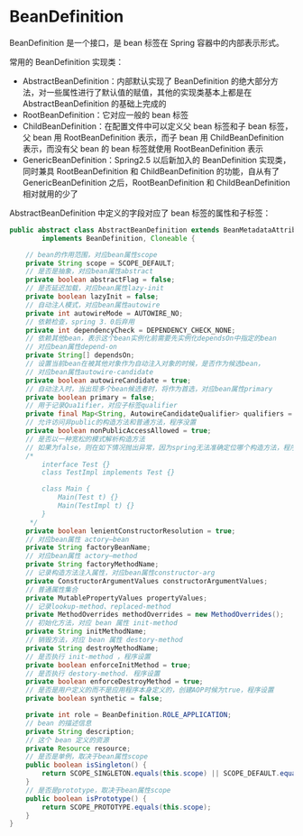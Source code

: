 # BeanDefinition

BeanDefinition 是一个接口，是 bean 标签在 Spring 容器中的内部表示形式。

常用的 BeanDefinition 实现类：

- AbstractBeanDefinition：内部默认实现了 BeanDefinition 的绝大部分方法，对一些属性进行了默认值的赋值，其他的实现类基本上都是在 AbstractBeanDefinition 的基础上完成的
- RootBeanDefinition：它对应一般的 bean 标签
- ChildBeanDefinition：在配置文件中可以定义父 bean 标签和子 bean 标签，父 bean 用 RootBeanDefinition 表示，而子 bean 用 ChildBeanDefinition 表示，而没有父 bean 的 bean 标签就使用 RootBeanDefinition 表示
- GenericBeanDefinition：Spring2.5 以后新加入的 BeanDefinition 实现类，同时兼具 RootBeanDefinition 和 ChildBeanDefinition 的功能，自从有了 GenericBeanDefinition 之后，RootBeanDefinition 和 ChildBeanDefinition 相对就用的少了

AbstractBeanDefinition 中定义的字段对应了 bean 标签的属性和子标签：

```java
public abstract class AbstractBeanDefinition extends BeanMetadataAttributeAccessor
        implements BeanDefinition, Cloneable {

    // bean的作用范围，对应bean属性scope
    private String scope = SCOPE_DEFAULT;
    // 是否是抽象，对应bean属性abstract
    private boolean abstractFlag = false;
    // 是否延迟加载，对应bean属性lazy-init
    private boolean lazyInit = false;
    // 自动注人模式，对应bean属性autowire
    private int autowireMode = AUTOWIRE_NO;
    // 依赖检查，spring 3．0后弃用
    private int dependencyCheck = DEPENDENCY_CHECK_NONE;
    // 依赖其他bean，表示这个bean实例化前需要先实例化dependsOn中指定的bean
    // 对应bean属性depend-on
    private String[] dependsOn;
    // 设置当前bean在被其他对象作为自动注入对象的时候，是否作为候选bean，
    // 对应bean属性autowire-candidate
    private boolean autowireCandidate = true;
    // 自动注入时，当出现多个bean候选者时，将作为首选，对应bean属性primary
    private boolean primary = false;
    // 用于记录Qua1ifier，对应子标签qualifier
    private final Map<String, AutowireCandidateQualifier> qualifiers = new LinkedHashMap<>();
    // 允许访问非public的构造方法和普通方法，程序没置
    private boolean nonPublicAccessAllowed = true;
    // 是否以一种宽松的模式解析构造方法
    // 如果为false，则在如下情况抛出异常，因为spring无法准确定位哪个构造方法，程序设置
    /*
        interface Test {}
        class TestImpl implements Test {}

        class Main {
            Main(Test t) {}
            Main(TestImpl t) {}
        }
     */
    private boolean lenientConstructorResolution = true;
    // 对应bean属性 actory—bean
    private String factoryBeanName;
    // 对应bean属性 actory—method
    private String factoryMethodName;
    // 记录构造方法注入属性，对应bean属性constructor-arg
    private ConstructorArgumentValues constructorArgumentValues;
    // 普通属性集合
    private MutablePropertyValues propertyValues;
    // 记录lookup-method、replaced-method
    private MethodOverrides methodOverrides = new MethodOverrides();
    // 初始化方法，对应 bean 属性 init-method
    private String initMethodName;
    // 销毁方法，对应 bean 属性 destory-method
    private String destroyMethodName;
    // 是否执行 init-method ，程序设置
    private boolean enforceInitMethod = true;
    // 是否执行 destory-method. 程序设置
    private boolean enforceDestroyMethod = true;
    // 是否是用户定义的而不是应用程序本身定义的，创建AOP时候为true，程序设置
    private boolean synthetic = false;

    private int role = BeanDefinition.ROLE_APPLICATION;
    // bean 的描述信息
    private String description;
    // 这个 bean 定义的资源
    private Resource resource;
    // 是否是单例，取决于bean属性scope
    public boolean isSingleton() {
        return SCOPE_SINGLETON.equals(this.scope) || SCOPE_DEFAULT.equals(this.scope);
    }
    // 是否是prototype，取决于bean属性scope
    public boolean isPrototype() {
        return SCOPE_PROTOTYPE.equals(this.scope);
    }
}
```
